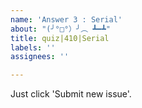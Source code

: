 ```yaml
---
name: 'Answer 3 : Serial'
about: "(╯°□°）╯︵ ┻━┻"
title: quiz|410|Serial
labels: ''
assignees: ''

---
```


Just click 'Submit new issue'.
